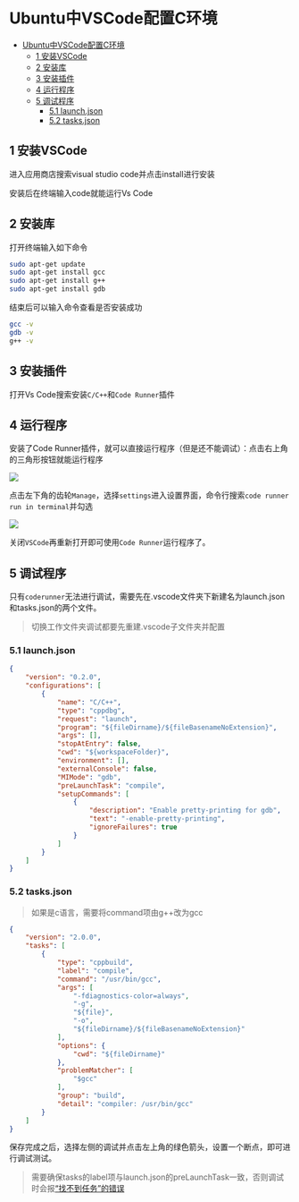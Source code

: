 # Ubuntu中VSCode配置C环境

- [Ubuntu中VSCode配置C环境](#ubuntu中vscode配置c环境)
  - [1 安装VSCode](#1-安装vscode)
  - [2 安装库](#2-安装库)
  - [3 安装插件](#3-安装插件)
  - [4 运行程序](#4-运行程序)
  - [5 调试程序](#5-调试程序)
    - [5.1 launch.json](#51-launchjson)
    - [5.2 tasks.json](#52-tasksjson)


## 1 安装VSCode

进入应用商店搜索visual studio code并点击install进行安装

安装后在终端输入code就能运行Vs Code

## 2 安装库

打开终端输入如下命令

```bash
sudo apt-get update
sudo apt-get install gcc
sudo apt-get install g++
sudo apt-get install gdb
```

结束后可以输入命令查看是否安装成功

```bash
gcc -v
gdb -v
g++ -v
```

## 3 安装插件

打开Vs Code搜索安装`C/C++`和`Code Runner`插件

## 4 运行程序

安装了Code Runner插件，就可以直接运行程序（但是还不能调试）：点击右上角的三角形按钮就能运行程序

![](https://s2.loli.net/2024/07/23/E7CbDHdYK4JocMU.png)

点击左下角的齿轮`Manage`，选择`settings`进入设置界面，命令行搜索`code runner run in terminal`并勾选

![](https://s2.loli.net/2024/07/23/HndVqwTXoyNSsJ6.png)

关闭`VSCode`再重新打开即可使用`Code Runner`运行程序了。

## 5 调试程序

只有`coderunner`无法进行调试，需要先在.vscode文件夹下新建名为launch.json和tasks.json的两个文件。

> 切换工作文件夹调试都要先重建.vscode子文件夹并配置

### 5.1 launch.json

```json
{
    "version": "0.2.0",
    "configurations": [
        {
            "name": "C/C++",
            "type": "cppdbg",
            "request": "launch",
            "program": "${fileDirname}/${fileBasenameNoExtension}",
            "args": [],
            "stopAtEntry": false,
            "cwd": "${workspaceFolder}",
            "environment": [],
            "externalConsole": false,
            "MIMode": "gdb",
            "preLaunchTask": "compile",
            "setupCommands": [
                {
                    "description": "Enable pretty-printing for gdb",
                    "text": "-enable-pretty-printing",
                    "ignoreFailures": true
                }
            ]
        }
    ]
}
```

### 5.2 tasks.json

> 如果是c语言，需要将command项由g++改为gcc
>

```json
{
	"version": "2.0.0",
	"tasks": [
		{
			"type": "cppbuild",
			"label": "compile",
			"command": "/usr/bin/gcc",
			"args": [
				"-fdiagnostics-color=always",
				"-g",
				"${file}",
				"-o",
				"${fileDirname}/${fileBasenameNoExtension}"
			],
			"options": {
				"cwd": "${fileDirname}"
			},
			"problemMatcher": [
				"$gcc"
			],
			"group": "build",
			"detail": "compiler: /usr/bin/gcc"
		}
	]
}
```

保存完成之后，选择左侧的调试并点击左上角的绿色箭头，设置一个断点，即可进行调试测试。

> 需要确保tasks的label项与launch.json的preLaunchTask一致，否则调试时会报[“找不到任务”的错误](https://blog.csdn.net/qq_43663476/article/details/124903618)